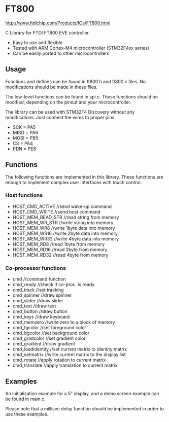 FT800
=====
http://www.ftdichip.com/Products/ICs/FT800.html

C Library for FTDI FT800 EVE controller.
 - Easy to use and flexible
 - Tested with ARM Cortex-M4 microcontroller (STM32F4xx series)
 - Can be easily ported to other microcontrollers

## Usage
Functions and defines can be found in ft800.h and ft800.c files. No modifications should be made in these files.

The low-level functions can be found in spi.c. These functions should be modified, depending on the pinout and your microcontroller.

The library can be used with STM32F4 Discovery without any modifications. Just connect the wires to proper pins:
- SCK  = PA5
- MISO = PA6
- MOSI = PB5
- CS   = PA4
- PDN  = PE8

## Functions
The following functions are implemented in this library. These functions are enough to implement complex user interfaces with touch control.

### Host functions
- HOST_CMD_ACTIVE    //send wake-up command
- HOST_CMD_WRITE     //send host command
- HOST_MEM_READ_STR  //read string from memory
- HOST_MEM_WR_STR    //write string into memory
- HOST_MEM_WR8       //write 1byte data into memory
- HOST_MEM_WR16      //write 2byte data into memory
- HOST_MEM_WR32      //write 4byte data into memory
- HOST_MEM_RD8       //read 1byte from memory
- HOST_MEM_RD16      //read 2byte from memory
- HOST_MEM_RD32      //read 4byte from memory

### Co-processor functions
- cmd                //command function
- cmd_ready          //check if co-proc. is ready
- cmd_track          //set tracking
- cmd_spinner        //draw spinner
- cmd_slider         //draw slider
- cmd_text           //draw text
- cmd_button         //draw button
- cmd_keys           //draw keyboard
- cmd_memzero        //write zero to a block of memory
- cmd_fgcolor        //set foreground color
- cmd_bgcolor        //set background color
- cmd_gradcolor      //set gradient color
- cmd_gradient       //draw gradient
- cmd_loadidentity   //set current matrix to identity matrix
- cmd_setmatrix      //write current matrix to the display list
- cmd_rotate         //apply rotation to current matrix
- cmd_translate      //apply translation to current matrix


## Examples
An initialization example for a 5” display, and a demo screen example can be found in main.c.

Please note that a millisec delay function should be implemented in order to use these examples.